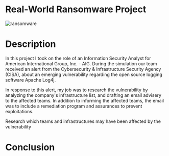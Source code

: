 # Real-World Ransomware Project
![ransomware](https://github.com/denika01/Ransomware-Simulation/assets/152938905/fbde3ba0-eea3-4ac5-bbe6-15b9164c53ae)

# Description
In this project I took on the role of an Information Security Analyst for American International Group, Inc. - AIG.  During the simulation our team received an alert from the Cybersecurity & Infrastructure Security Agency (CISA), about an emerging vulnerability regarding the open source logging software Apache Log4j.

In response to this alert, my job was to research the vulnerability by analyzing the company's infrastructure list, and drafting an email advisery to the affected teams.  In addition to informing the affected teams, the email was to include a remediation program and assurances to prevent exploitations. 

Research which teams and infrastructures may have been affected by the vulnerability


# Conclusion
